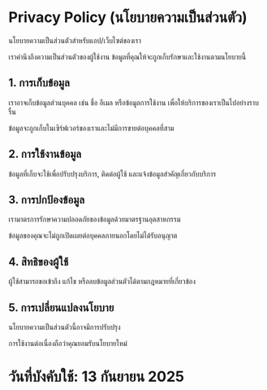 # Privacy Policy (นโยบายความเป็นส่วนตัว)

นโยบายความเป็นส่วนตัวสำหรับแอป/เว็บไซต์ของเรา

เราคำนึงถึงความเป็นส่วนตัวของผู้ใช้งาน ข้อมูลที่คุณให้จะถูกเก็บรักษาและใช้งานตามนโยบายนี้

## 1. การเก็บข้อมูล

เราอาจเก็บข้อมูลส่วนบุคคล เช่น ชื่อ อีเมล หรือข้อมูลการใช้งาน เพื่อให้บริการของเราเป็นไปอย่างราบรื่น

ข้อมูลจะถูกเก็บในเซิร์ฟเวอร์ของเราและไม่มีการขายต่อบุคคลที่สาม

## 2. การใช้งานข้อมูล

ข้อมูลที่เก็บจะใช้เพื่อปรับปรุงบริการ, ติดต่อผู้ใช้ และแจ้งข้อมูลสำคัญเกี่ยวกับบริการ

## 3. การปกป้องข้อมูล

เรามาตรการรักษาความปลอดภัยของข้อมูลด้วยมาตรฐานอุตสาหกรรม

ข้อมูลของคุณจะไม่ถูกเปิดเผยต่อบุคคลภายนอกโดยไม่ได้รับอนุญาต

## 4. สิทธิของผู้ใช้

ผู้ใช้สามารถขอเข้าถึง แก้ไข หรือลบข้อมูลส่วนตัวได้ตามกฎหมายที่เกี่ยวข้อง

## 5. การเปลี่ยนแปลงนโยบาย

นโยบายความเป็นส่วนตัวนี้อาจมีการปรับปรุง

การใช้งานต่อเนื่องถือว่าคุณยอมรับนโยบายใหม่

# วันที่บังคับใช้: 13 กันยายน 2025
